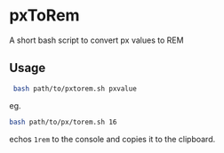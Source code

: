 # pxToRem
A short bash script to convert px values to REM

## Usage
```bash
 bash path/to/pxtorem.sh pxvalue
```
eg.
```bash
bash path/to/px/torem.sh 16
```
echos `1rem` to the console and copies it to the clipboard.
